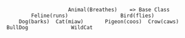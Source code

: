                         Animal(Breathes)    => Base Class
            Feline(runs)                 Bird(flies)
        Dog(barks)  Cat(miaw)       Pigeon(coos)  Crow(caws)
    BullDog              WildCat
